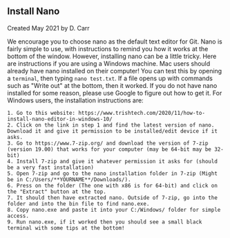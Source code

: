 ## Install Nano

Created May 2021 by D. Carr

We encourage you to choose nano as the default text editor for Git. Nano is fairly simple to use, with instructions to remind you how it works at the bottom of the window. However, installing nano can be a little tricky. Here are instructions if you are using a Windows machine. Mac users should already have nano installed on their computer! You can test this by opening a `terminal`, then typing `nano test.txt`. If a file opens up with commands such as "Write out" at the bottom, then it worked. If you do not have nano installed for some reason, please use Google to figure out how to get it. For Windows users, the installation instructions are:

    1. Go to this website: https://www.trishtech.com/2020/11/how-to-install-nano-editor-in-windows-10/
    2. Click on the link in step 1 and find the latest version of nano. Download it and give it permission to be installed/edit device if it asks. 
    3. Go to https://www.7-zip.org/ and download the version of 7-zip (version 19.00) that works for your computer (may be 64-bit may be 32-bit)
    4. Install 7-zip and give it whatever permission it asks for (should be a very fast installation)
    5. Open 7-zip and go to the nano installation folder in 7-zip (Might be in C:/Users/**YOURNAME**/Downloads/).
    6. Press on the folder (The one with x86 is for 64-bit) and click on the "Extract" button at the top.
    7. It should then have extracted nano. Outside of 7-zip, go into the folder and into the bin file to find nano.exe. 
    8. Copy nano.exe and paste it into your C:/Windows/ folder for simple access.
    9. Run nano.exe, if it worked then you should see a small black terminal with some tips at the bottom!
